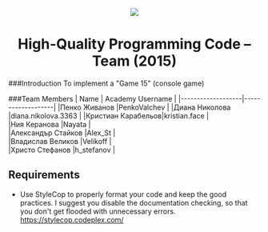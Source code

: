 <p align="center">
<a href="http://academy.telerik.com/">
<img src="https://camo.githubusercontent.com/08ecbe7b67d65cc7c6990787e2836b27b4296f2d/68747470733a2f2f7261772e6769746875622e636f6d2f666c65787472792f54656c6572696b2d41636164656d792f6d61737465722f50726f6772616d6d696e6725323077697468253230432532332f436f6465732f4f746865722f54656c6572696b2e706e67"/>
</a>

<h1 align="center">High-Quality Programming Code – Team (2015)</h1>

</p>

###Introduction
To implement a "Game 15" (console game)

###Team Members
| Name              | Academy Username      	|
|-------------------|-------------------|
|Пенко Живанов |PenkoValchev	        |
|Диана Николова  |diana.nikolova.3363  |
|Кристиан Карабельов|kristian.face     	|	
|Ния Керанова     |Nayata            	|	
|Александър Стайков     |Alex_St   	|	
|Владислав Великов      |Velikoff    	 	|	
|Христо Стефанов       |h_stefanov          	|	

## Requirements 

* Use StyleCop to properly format your code and keep the good practices. I suggest you disable the documentation checking, so that you don't get flooded with unnecessary errors.
https://stylecop.codeplex.com/
